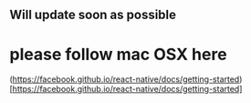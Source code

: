 
## Will update soon as possible

# please follow mac OSX here
(https://facebook.github.io/react-native/docs/getting-started)[https://facebook.github.io/react-native/docs/getting-started]

